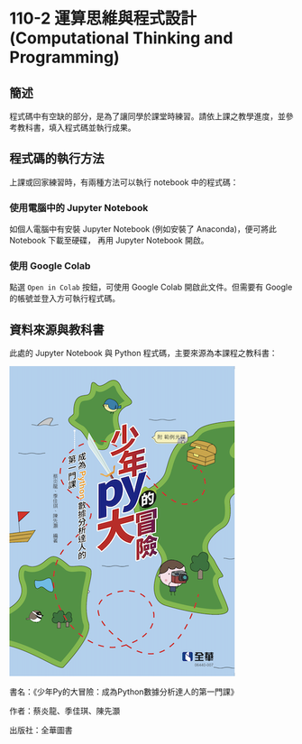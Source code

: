 # 110-2 運算思維與程式設計 (Computational Thinking and Programming)
## 簡述
程式碼中有空缺的部分，是為了讓同學於課堂時練習。請依上課之教學進度，並參考教科書，填入程式碼並執行成果。

## 程式碼的執行方法
上課或回家練習時，有兩種方法可以執行 notebook 中的程式碼：

### 使用電腦中的 Jupyter Notebook
如個人電腦中有安裝 Jupyter Notebook (例如安裝了 Anaconda)，便可將此 Notebook 下載至硬碟，
再用 Jupyter Notebook 開啟。

### 使用 Google Colab
點選 `Open in Colab` 按鈕，可使用 Google Colab 開啟此文件。但需要有 Google 的帳號並登入方可執行程式碼。

## 資料來源與教科書
此處的 Jupyter Notebook 與 Python 程式碼，主要來源為本課程之教科書：

![書的標題](images/book_cover.png)


書名：《少年Py的大冒險：成為Python數據分析達人的第一門課》

作者：蔡炎龍、季佳琪、陳先灝

出版社：全華圖書

